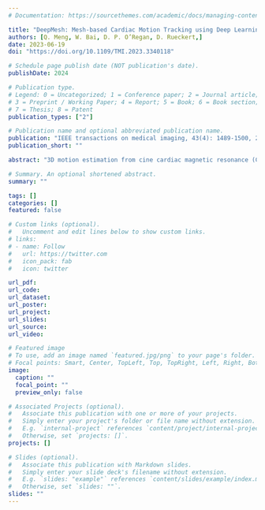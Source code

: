 ```yaml
---
# Documentation: https://sourcethemes.com/academic/docs/managing-content/

title: "DeepMesh: Mesh-based Cardiac Motion Tracking using Deep Learning."
authors: [Q. Meng, W. Bai, D. P. O’Regan, D. Rueckert,]
date: 2023-06-19
doi: "https://doi.org/10.1109/TMI.2023.3340118"

# Schedule page publish date (NOT publication's date).
publishDate: 2024

# Publication type.
# Legend: 0 = Uncategorized; 1 = Conference paper; 2 = Journal article;
# 3 = Preprint / Working Paper; 4 = Report; 5 = Book; 6 = Book section;
# 7 = Thesis; 8 = Patent
publication_types: ["2"]

# Publication name and optional abbreviated publication name.
publication: "IEEE transactions on medical imaging, 43(4): 1489-1500, 2024"
publication_short: ""

abstract: "3D motion estimation from cine cardiac magnetic resonance (CMR) images is important for the assessment of cardiac function and the diagnosis of cardiovascular diseases. Current state-of-the art methods focus on estimating dense pixel-/voxel-wise motion fields in image space, which ignores the fact that motion estimation is only relevant and useful within the anatomical objects of interest, e.g., the heart. In this work, we model the heart as a 3D mesh consisting of epi- and endocardial surfaces. We propose a novel learning framework, DeepMesh, which propagates a template heart mesh to a subject space and estimates the 3D motion of the heart mesh from CMR images for individual subjects. In DeepMesh, the heart mesh of the end-diastolic frame of an individual subject is first reconstructed from the template mesh. Mesh-based 3D motion fields with respect to the end-diastolic frame are then estimated from 2D short- and long-axis CMR images. By developing a differentiable mesh-to-image rasterizer, DeepMesh is able to leverage 2D shape information from multiple anatomical views for 3D mesh reconstruction and mesh motion estimation. The proposed method estimates vertex-wise displacement and thus maintains vertex correspondences between time frames, which is important for the quantitative assessment of cardiac function across different subjects and populations. We evaluate DeepMesh on CMR images acquired from the UK Biobank. We focus on 3D motion estimation of the left ventricle in this work. Experimental results show that the proposed method quantitatively and qualitatively outperforms other image-based and mesh-based cardiac motion tracking methods."

# Summary. An optional shortened abstract.
summary: ""

tags: []
categories: []
featured: false

# Custom links (optional).
#   Uncomment and edit lines below to show custom links.
# links:
# - name: Follow
#   url: https://twitter.com
#   icon_pack: fab
#   icon: twitter

url_pdf:
url_code:
url_dataset:
url_poster:
url_project:
url_slides:
url_source:
url_video:

# Featured image
# To use, add an image named `featured.jpg/png` to your page's folder. 
# Focal points: Smart, Center, TopLeft, Top, TopRight, Left, Right, BottomLeft, Bottom, BottomRight.
image:
  caption: ""
  focal_point: ""
  preview_only: false

# Associated Projects (optional).
#   Associate this publication with one or more of your projects.
#   Simply enter your project's folder or file name without extension.
#   E.g. `internal-project` references `content/project/internal-project/index.md`.
#   Otherwise, set `projects: []`.
projects: []

# Slides (optional).
#   Associate this publication with Markdown slides.
#   Simply enter your slide deck's filename without extension.
#   E.g. `slides: "example"` references `content/slides/example/index.md`.
#   Otherwise, set `slides: ""`.
slides: ""
---
```

